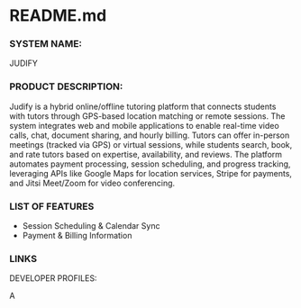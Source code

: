 # README.md

### SYSTEM NAME: 
JUDIFY

### PRODUCT DESCRIPTION:
Judify is a hybrid online/offline tutoring platform that connects students with tutors through GPS-based location matching or remote sessions. The system integrates web and mobile applications to enable real-time video calls, chat, document sharing, and hourly billing. Tutors can offer in-person meetings (tracked via GPS) or virtual sessions, while students search, book, and rate tutors based on expertise, availability, and reviews. The platform automates payment processing, session scheduling, and progress tracking, leveraging APIs like Google Maps for location services, Stripe for payments, and Jitsi Meet/Zoom for video conferencing.

### LIST OF FEATURES 
- Session Scheduling & Calendar Sync
- Payment & Billing Information

### LINKS

DEVELOPER PROFILES:

A